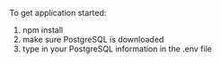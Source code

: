 To get application started:
1. npm install
2. make sure PostgreSQL is downloaded
3. type in your PostgreSQL information in the .env file
